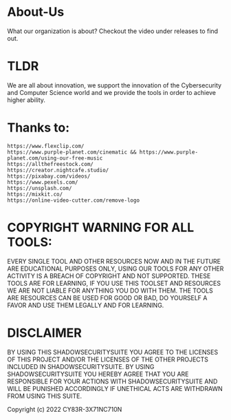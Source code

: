 # About-Us
What our organization is about? Checkout the video under releases to find out.

# TLDR

We are all about innovation, we support the innovation of the Cybersecurity and Computer Science world and we provide the tools in order to achieve higher ability. 

# Thanks to:

```
https://www.flexclip.com/
https://www.purple-planet.com/cinematic && https://www.purple-planet.com/using-our-free-music
https://allthefreestock.com/
https://creator.nightcafe.studio/
https://pixabay.com/videos/
https://www.pexels.com/
https://unsplash.com/
https://mixkit.co/
https://online-video-cutter.com/remove-logo
```

# COPYRIGHT WARNING FOR ALL TOOLS:

EVERY SINGLE TOOL AND OTHER RESOURCES NOW AND IN THE FUTURE ARE EDUCATIONAL PURPOSES ONLY, USING OUR TOOLS FOR ANY OTHER ACTIVITY IS A BREACH OF COPYRIGHT AND NOT SUPPORTED. THESE TOOLS ARE FOR LEARNING, IF YOU USE THIS TOOLSET AND RESOURCES WE ARE NOT LIABLE FOR ANYTHING YOU DO WITH THEM. THE TOOLS ARE RESOURCES CAN BE USED FOR GOOD OR BAD, DO YOURSELF A FAVOR AND USE THEM LEGALLY AND FOR LEARNING.

# DISCLAIMER

BY USING THIS SHADOWSECURITYSUITE YOU AGREE TO THE LICENSES OF THIS PROJECT AND/OR THE LICENSES OF THE OTHER PROJECTS INCLUDED IN SHADOWSECURITYSUITE. BY USING SHADOWSECURITYSUITE YOU HEREBY AGREE THAT YOU ARE RESPONSIBLE FOR YOUR ACTIONS WITH SHADOWSECURITYSUITE AND WILL BE PUNISHED ACCORDINGLY IF UNETHICAL ACTS ARE WITHDRAWN FROM USING THIS SUITE. 

Copyright (c) 2022 CY83R-3X71NC710N
